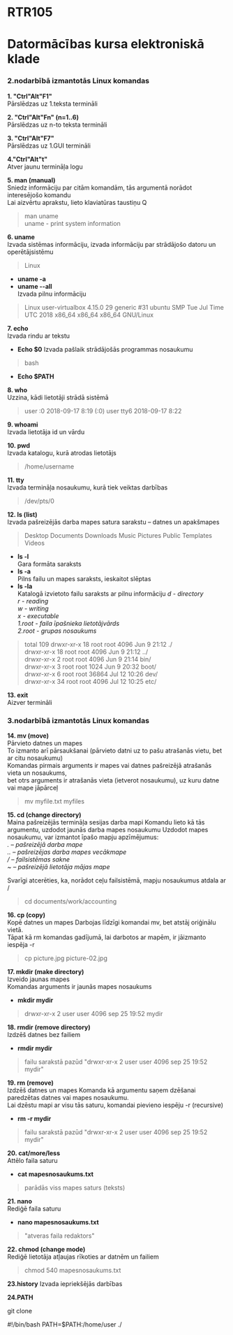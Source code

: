 # RTR105  
# Datormācības kursa elektroniskā klade  
### 2.nodarbībā izmantotās Linux komandas


**1. "Ctrl"Alt"F1"**  
Pārslēdzas uz 1.teksta termināli 

**2. "Ctrl"Alt"Fn" (n=1..6)**  
Pārslēdzas uz n-to teksta termināli

**3. "Ctrl"Alt"F7"**  
Pārslēdzas uz 1.GUI termināli 
 
**4."Ctrl"Alt"t"**  
Atver jaunu termināļa logu 

**5. man (manual)**  
Sniedz informāciju par citām komandām, tās argumentā norādot interesējošo komandu  
Lai aizvērtu aprakstu, lieto klaviatūras taustiņu Q
 > man uname  
 uname - print system information
 
**6. uname**  
Izvada sistēmas informāciju, izvada informāciju par strādājošo datoru un operētājsistēmu 
> Linux

* **uname -a** 
* **uname --all**  
Izvada pilnu informāciju
>Linux user-virtualbox 4.15.0 29 generic #31 ubuntu SMP Tue Jul Time UTC 2018 x86_64 x86_64 x86_64 GNU/Linux

**7. echo**   
Izvada rindu ar tekstu
* **Echo $0** 
Izvada pašlaik strādājošās programmas nosaukumu
>bash
* **Echo $PATH**


**8. who**   
Uzzina, kādi lietotāji strādā sistēmā
> user  :0      2018-09-17 8:19 (:0)
  user  tty6    2018-09-17 8:22
  
**9. whoami**  
Izvada lietotāja id un vārdu

**10. pwd**  
Izvada katalogu, kurā atrodas lietotājs
> /home/username  

**11. tty**  
Izvada termināļa nosaukumu, kurā tiek veiktas darbības
> /dev/pts/0

**12. ls (list)**  
Izvada pašreizējās darba mapes satura sarakstu – datnes un apakšmapes 
>Desktop Documents Downloads Music Pictures Public Templates Videos

* **ls -l**          
  Gara formāta saraksts   
* **ls -a**          
  Pilns failu un mapes saraksts, ieskaitot slēptas
* **ls -la**          
  Katalogā izvietoto failu saraksts ar pilnu informāciju
      *d - directory*  
      *r - reading*  
      *w - writing*  
      *x - executable*    
      *1.root - faila īpašnieka lietotājvārds*   
      *2.root - grupas nosaukums*   
      
 > total 109
drwxr-xr-x 18 root root 4096 Jun 9 21:12 ./   
drwxr-xr-x 18 root root 4096 Jun 9 21:12 ../    
drwxr-xr-x 2 root root 4096 Jun 9 21:14 bin/    
drwxr-xr-x 3 root root 1024 Jun 9 20:32 boot/   
drwxr-xr-x 6 root root 36864 Jul 12 10:26 dev/  
drwxr-xr-x 34 root root 4096 Jul 12 10:25 etc/

**13. exit**  
Aizver termināli

### 3.nodarbībā izmantotās Linux komandas

**14. mv (move)**  
Pārvieto datnes un mapes  
To izmanto arī pārsaukšanai (pārvieto datni uz to pašu atrašanās vietu, bet ar citu nosaukumu)     
Komandas pirmais arguments ir mapes vai datnes pašreizējā atrašanās vieta un nosaukums,   
bet otrs arguments ir atrašanās vieta (ietverot nosaukumu), uz kuru datne vai mape jāpārceļ 
> mv myfile.txt myfiles

**15. cd (change directory)**  
Maina pašreizējās termināļa sesijas darba mapi 
Komandu lieto kā tās argumentu, uzdodot jaunās darba mapes nosaukumu 
Uzdodot mapes nosaukumu, var izmantot īpašo mapju apzīmējumus:  
     *. – pašreizējā darba mape*  
     *.. – pašreizējas darba mapes vecākmape*  
     */ – failsistēmas sakne*  
     *~ – pašreizējā lietotāja mājas mape*    
     
Svarīgi atcerēties, ka, norādot ceļu failsistēmā, mapju nosaukumus atdala ar /
> cd documents/work/accounting  
  
**16. cp (copy)**   
Kopē datnes un mapes
Darbojas līdzīgi komandai mv, bet atstāj oriģinālu vietā.   
Tāpat kā rm komandas gadījumā, lai darbotos ar mapēm, ir jāizmanto iespēja -r    
> cp picture.jpg picture-02.jpg  

**17. mkdir (make directory)**    
Izveido jaunas mapes  
Komandas arguments ir jaunās mapes nosaukums  
 * **mkdir mydir** 
> drwxr-xr-x 2 user user 4096 sep 25 19:52 mydir  

**18. rmdir (remove directory)**   
Izdzēš datnes bez failiem  
* **rmdir mydir**
> failu sarakstā pazūd "drwxr-xr-x 2 user user 4096 sep 25 19:52 mydir"  

**19. rm (remove)**  
Izdzēš datnes un mapes 
Komanda kā argumentu saņem dzēšanai paredzētas datnes vai mapes nosaukumu.  
Lai dzēstu mapi ar visu tās saturu, komandai pievieno iespēju -r (recursive)
* **rm -r mydir** 
> failu sarakstā pazūd "drwxr-xr-x 2 user user 4096 sep 25 19:52 mydir" 
  
**20. cat/more/less**    
Attēlo faila saturu 
 * **cat mapesnosaukums.txt**
 > parādās viss mapes saturs (teksts)
 
**21. nano**  
Rediģē faila saturu  
* **nano mapesnosaukums.txt**  
 > "atveras faila redaktors"

**22. chmod (change mode)**  
Rediģē lietotāja atļaujas rīkoties ar datnēm un failiem  
> chmod 540 mapesnosaukums.txt

**23.history**
Izvada iepriekšējās darbības

**24.PATH**




git clone
  
#!/bin/bash
PATH=$PATH:/home/user
./














  





